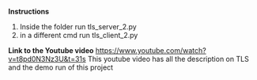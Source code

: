 **Instructions**
1. Inside the folder run tls_server_2.py
2. in a different cmd run tls_client_2.py

**Link to the Youtube video** 
https://www.youtube.com/watch?v=t8pd0N3Nz3U&t=31s
This youtube video has all the description on TLS and the demo run of this project

